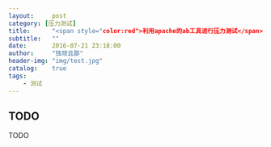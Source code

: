 ```yaml
---
layout:     post
category: [压力测试]
title:      "<span style="color:red">利用apache的ab工具进行压力测试</span>"
subtitle:   ""
date:       2016-07-21 23:18:00
author:     "独顽且鄙"
header-img: "img/test.jpg"
catalog:    true
tags:
    - 测试
---
```


## TODO

TODO